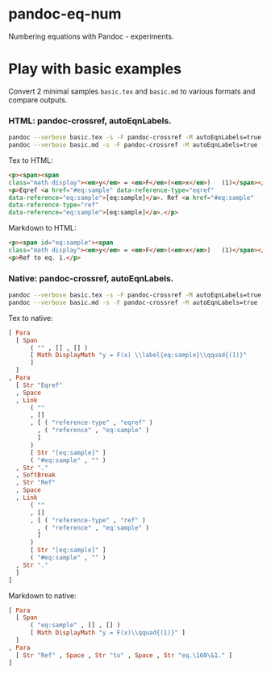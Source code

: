 # pandoc-eq-num

Numbering equations with Pandoc - experiments.

# Play with basic examples

Convert 2 minimal samples `basic.tex` and `basic.md` to various formats and compare outputs.



### HTML: pandoc-crossref, autoEqnLabels.

```sh
pandoc --verbose basic.tex -s -F pandoc-crossref -M autoEqnLabels=true -o basic-tex.html
pandoc --verbose basic.md -s -F pandoc-crossref -M autoEqnLabels=true -o basic-md.html
```

Tex to HTML:

```html
<p><span><span
class="math display"><em>y</em> = <em>F</em>(<em>x</em>)   (1)</span></span></p>
<p>Eqref <a href="#eq:sample" data-reference-type="eqref"
data-reference="eq:sample">[eq:sample]</a>. Ref <a href="#eq:sample"
data-reference-type="ref"
data-reference="eq:sample">[eq:sample]</a>.</p>
```

Markdown to HTML:

```html
<p><span id="eq:sample"><span
class="math display"><em>y</em> = <em>F</em>(<em>x</em>)   (1)</span></span></p>
<p>Ref to eq. 1.</p>
```



### Native: pandoc-crossref, autoEqnLabels.

```sh
pandoc --verbose basic.tex -s -F pandoc-crossref -M autoEqnLabels=true -t native -o basic-tex.hs
pandoc --verbose basic.md -s -F pandoc-crossref -M autoEqnLabels=true -t native -o basic-md.hs
```

Tex to native:

```haskell
[ Para
  [ Span
      ( "" , [] , [] )
      [ Math DisplayMath "y = F(x) \\label{eq:sample}\\qquad{(1)}"
      ]
  ]
, Para
  [ Str "Eqref"
  , Space
  , Link
      ( ""
      , []
      , [ ( "reference-type" , "eqref" )
        , ( "reference" , "eq:sample" )
        ]
      )
      [ Str "[eq:sample]" ]
      ( "#eq:sample" , "" )
  , Str "."
  , SoftBreak
  , Str "Ref"
  , Space
  , Link
      ( ""
      , []
      , [ ( "reference-type" , "ref" )
        , ( "reference" , "eq:sample" )
        ]
      )
      [ Str "[eq:sample]" ]
      ( "#eq:sample" , "" )
  , Str "."
  ]
]
```

Markdown to native:
```haskell
[ Para
  [ Span
      ( "eq:sample" , [] , [] )
      [ Math DisplayMath "y = F(x)\\qquad{(1)}" ]
  ]
, Para
  [ Str "Ref" , Space , Str "to" , Space , Str "eq.\160\&1." ]
]
```